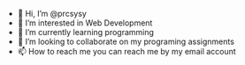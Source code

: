 - 👋 Hi, I’m @prcsysy
- 👀 I’m interested in Web Development
- 🌱 I’m currently learning programming 
- 💞️ I’m looking to collaborate on my programing assignments
- 📫 How to reach me you can reach me by my email account 

<!---
prcsysy/prcsysy is a ✨ special ✨ repository because its `README.md` (this file) appears on your GitHub profile.
You can click the Preview link to take a look at your changes.
--->
